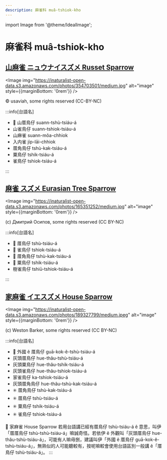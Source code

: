 ```yaml
---
description: 麻雀科 muâ-tshiok-kho
---
```


import Image from '@theme/IdealImage';

# 麻雀科 muâ-tshiok-kho

## [山麻雀 ニュウナイスズメ Russet Sparrow](https://ebird.org/species/russpa2)

<Image img="https://inaturalist-open-data.s3.amazonaws.com/photos/354703501/medium.jpg" alt="image" style={{marginBottom: '0rem'}} />

<p className="image-caption">
© usaviah, some rights reserved (CC-BY-NC)
</p>

:::info[台語名]

- 🎯 山厝鳥仔 suann-tshù-tsiáu-á
- 山雀鳥仔 suann-tshiok-tsiáu-á
- 山麻雀 suann-môa-chhiok
- 入内雀 ji̍p-lāi-chhiok
- 厝角鳥仔 tshù-kak-tsiáu-á
- 粟鳥仔 tshik-tsiáu-á
- 雀鳥仔 tshiok-tsiáu-á

:::

## [麻雀 スズメ Eurasian Tree Sparrow](https://ebird.org/species/eutspa)

<Image img="https://inaturalist-open-data.s3.amazonaws.com/photos/165351252/medium.jpg" alt="image" style={{marginBottom: '0rem'}} />

<p className="image-caption">
(c) Дмитрий Осипов, some rights reserved (CC BY-NC)
</p>

:::info[台語名]

- 🎯 厝鳥仔 tshù-tsiáu-á
- 🎯 雀鳥仔 tshiok-tsiáu-á
- 🎯 厝角鳥仔 tshù-kak-tsiáu-á
- 🎯 粟鳥仔 tshik-tsiáu-á
- 樹雀鳥仔 tshiū-tshiok-tsiáu-á

:::

## [家麻雀 イエスズメ House Sparrow](https://ebird.org/species/houspa)

<Image img="https://inaturalist-open-data.s3.amazonaws.com/photos/189327799/medium.jpeg" alt="image" style={{marginBottom: '0rem'}} />

<p className="image-caption">
(c) Weston Barker, some rights reserved (CC BY-NC)
</p>

:::info[台語名]

- 🎯 外國 ê 厝鳥仔 guā-kok-ê-tshù-tsiáu-á
- 灰頭厝鳥仔 hue-thâu-tshù-tsiáu-á
- 灰頭粟鳥仔 hue-thâu-tshik-tsiáu-á
- 灰頭雀鳥仔 hue-thâu-tshiok-tsiáu-á
- 家雀鳥仔 ka-tshiok-tsiáu-á
- 灰頭厝角鳥仔 hue-thâu-tshù-kak-tsiáu-á
- ✳️ 厝角鳥仔 tshù-kak-tsiáu-á
- ✳️ 厝鳥仔 tshù-tsiáu-á
- ✳️ 粟鳥仔 tshik-tsiáu-á
- ✳️ 雀鳥仔 tshiok-tsiáu-á

📍 家麻雀 House Sparrow 若用台語講已經有厝鳥仔 tshù-tsiáu-á ê 意思，叫伊「厝厝鳥仔 tshù-tshù-tsiáu-á」嘛誠奇怪。若依伊 ê 外觀叫「灰頭厝鳥仔 hue-thâu-tshù-tsiáu-á」，可能有人嘛毋捌，建議叫伊「外國 ê 厝鳥仔 guā-kok-ê-tshù-tsiáu-á」，無熟似的人可能聽較有，按呢嘛較會使用台語區別一般講 ê「厝鳥仔 tshù-tsiáu-á」。
:::
